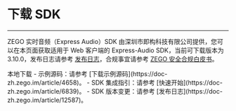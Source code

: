 # 下载 SDK

- - -

ZEGO 实时音频（Express Audio）SDK 由深圳市即构科技有限公司提供，您可以在本页面获取适用于 Web 客户端的 Express-Audio SDK，当前可下载版本为 3.10.0，发布日志请参考 [发布日志](https://doc-zh.zego.im/article/12587)，合规事宜请参考 [ZEGO 安全合规白皮书](/policies-and-agreements/zego-security-and-compliance-white-paper)。

<Card title="Express SDK v3.10.0" href="https://artifact-sdk.zego.im/webplatform/ZegoExpress-Web.zip" target="_blank">
本地下载
</Card>

<Note title="说明">
- 示例源码：请参考 [下载示例源码](https://doc-zh.zego.im/article/4658)。
- SDK 集成指引：请参考 [快速开始](https://doc-zh.zego.im/article/6839)。
- SDK 版本变更：请参考 [发布日志](https://doc-zh.zego.im/article/12587)。
</Note>

